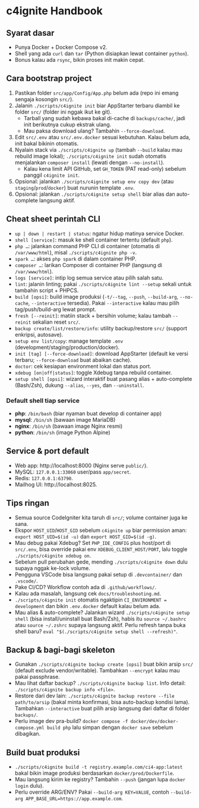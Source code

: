 # c4ignite Handbook

## Syarat dasar

- Punya Docker + Docker Compose v2.
- Shell yang ada `curl` dan `tar` (Python disiapkan lewat container `python`).
- Bonus kalau ada `rsync`, bikin proses init makin cepat.

## Cara bootstrap project

1. Pastikan folder `src/app/Config/App.php` belum ada (repo ini emang sengaja kosongin `src/`).
2. Jalanin `./scripts/c4ignite init` biar AppStarter terbaru diambil ke folder `src/` (folder ini nggak ikut ke git).
   - Tarball yang sudah kebawa bakal di-cache di `backups/cache/`, jadi init berikutnya cukup ekstrak ulang.
   - Mau paksa download ulang? Tambahin `--force-download`.
3. Edit `src/.env` atau `src/.env.docker` sesuai kebutuhan. Kalau belum ada, init bakal bikinin otomatis.
4. Nyalain stack via `./scripts/c4ignite up` (tambah `--build` kalau mau rebuild image lokal); `./scripts/c4ignite init` sudah otomatis menjalankan `composer install` (lewati dengan `--no-install`).
   - Kalau kena limit API GitHub, set `GH_TOKEN` (PAT read-only) sebelum panggil `c4ignite init`.
5. Opsional: jalankan `./scripts/c4ignite setup env copy dev` (atau `staging`/`prod`/`docker`) buat nurunin template `.env`.
6. Opsional: jalankan `./scripts/c4ignite setup shell` biar alias dan auto-complete langsung aktif.

## Cheat sheet perintah CLI

- `up | down | restart | status`: ngatur hidup matinya service Docker.
- `shell [service]`: masuk ke shell container tertentu (default `php`).
- `php …`: jalankan command PHP CLI di container (otomatis di `/var/www/html`), misal `./scripts/c4ignite php -v`.
- `spark …`: akses `php spark` di dalam container PHP.
- `composer …`: larikan Composer di container PHP (langsung di `/var/www/html`).
- `logs [service]`: intip log semua service atau pilih salah satu.
- `lint`: jalanin linting; pakai `./scripts/c4ignite lint --setup` sekali untuk tambahin script + PHPCS.
- `build [opsi]`: build image produksi (`-t/--tag`, `--push`, `--build-arg`, `--no-cache`, `--interactive` tersedia). Pakai `--interactive` kalau mau pilih tag/push/build-arg lewat prompt.
- `fresh [--reinit]`: matiin stack + bersihin volume; kalau tambah `--reinit` sekalian reset `src/`.
- `backup create/list/restore/info`: utility backup/restore `src/` (support enkripsi, autosave).
- `setup env list/copy`: manage template `.env` (development/staging/production/docker).
- `init [tag] [--force-download]`: download AppStarter (default ke versi terbaru; `--force-download` buat abaikan cache).
- `doctor`: cek kesiapan environment lokal dan status port.
- `xdebug [on|off|status]`: toggle Xdebug tanpa rebuild container.
- `setup shell [opsi]`: wizard interaktif buat pasang alias + auto-complete (Bash/Zsh), dukung `--alias`, `--yes`, dan `--uninstall`.

### Default shell tiap service

- **php**: `/bin/bash` (biar nyaman buat develop di container app)
- **mysql**: `/bin/sh` (bawaan image MariaDB)
- **nginx**: `/bin/sh` (bawaan image Nginx resmi)
- **python**: `/bin/sh` (image Python Alpine)

## Service & port default

- Web app: http://localhost:8000 (Nginx serve `public/`).
- MySQL: `127.0.0.1:33060` user/pass `app/secret`.
- Redis: `127.0.0.1:63790`.
- Mailhog UI: http://localhost:8025.

## Tips ringan

- Semua source CodeIgniter kita taruh di `src/`; volume container juga ke sana.
- Ekspor `HOST_UID`/`HOST_GID` sebelum `c4ignite up` biar permission aman:  
  `export HOST_UID=$(id -u)` dan `export HOST_GID=$(id -g)`.
- Mau debug pakai Xdebug? Set `PHP_IDE_CONFIG` plus host/port di `src/.env`, bisa override pakai env `XDEBUG_CLIENT_HOST/PORT`, lalu toggle `./scripts/c4ignite xdebug on`.
- Sebelum pull perubahan gede, mending `./scripts/c4ignite down` dulu supaya nggak ke-lock volume.
- Pengguna VSCode bisa langsung pakai setup di `.devcontainer/` dan `.vscode/`.
- Pake CI/CD? Workflow contoh ada di `.github/workflows/`.
- Kalau ada masalah, langsung cek `docs/troubleshooting.md`.
- `./scripts/c4ignite init` otomatis ngaktipin `CI_ENVIRONMENT = development` dan bikin `.env.docker` default kalau belum ada.
- Mau alias & auto-complete? Jalankan wizard `./scripts/c4ignite setup shell` (bisa install/uninstall buat Bash/Zsh), habis itu `source ~/.bashrc` atau `source ~/.zshrc` supaya langsung aktif. Perlu refresh tanpa buka shell baru? `eval "$(./scripts/c4ignite setup shell --refresh)"`.

## Backup & bagi-bagi skeleton

- Gunakan `./scripts/c4ignite backup create [opsi]` buat bikin arsip `src/` (default exclude vendor/writable). Tambahkan `--encrypt` kalau mau pakai passphrase.
- Mau lihat daftar backup? `./scripts/c4ignite backup list`. Info detail: `./scripts/c4ignite backup info <file>`.
- Restore dari dev lain: `./scripts/c4ignite backup restore --file path/to/arsip` (bakal minta konfirmasi, bisa auto-backup kondisi lama). Tambahkan `--interactive` buat pilih arsip langsung dari daftar di folder `backups/`.
- Perlu image dev pra-build? `docker compose -f docker/dev/docker-compose.yml build php` lalu simpan dengan `docker save` sebelum dibagikan.

## Build buat produksi

- `./scripts/c4ignite build -t registry.example.com/ci4-app:latest` bakal bikin image produksi berdasarkan `docker/prod/Dockerfile`.
- Mau langsung kirim ke registry? Tambahin `--push` (jangan lupa `docker login` dulu).
- Perlu override ARG/ENV? Pakai `--build-arg KEY=VALUE`, contoh `--build-arg APP_BASE_URL=https://app.example.com`.
